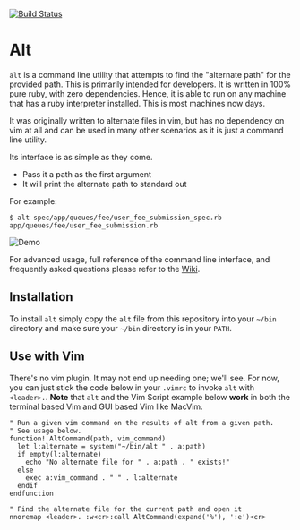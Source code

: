 [![Build Status](https://travis-ci.org/cyphactor/alt.svg?branch=master)](https://travis-ci.org/cyphactor/alt)

# Alt

`alt` is a command line utility that attempts to find the "alternate path" for
the provided path. This is primarily intended for developers. It is written in
100% pure ruby, with zero dependencies. Hence, it is able to run on any machine
that has a ruby interpreter installed. This is most machines now days.

It was originally written to alternate files in vim, but has no dependency on
vim at all and can be used in many other scenarios as it is just a command line
utility.

Its interface is as simple as they come.

* Pass it a path as the first argument
* It will print the alternate path to standard out

For example:

```text
$ alt spec/app/queues/fee/user_fee_submission_spec.rb
app/queues/fee/user_fee_submission.rb
```

![Demo](https://raw.github.com/cyphactor/alt/master/resources/demo.gif)

For advanced usage, full reference of the command line interface, and frequently
asked questions please refer to the [Wiki](https://github.com/cyphactor/alt/wiki).

## Installation

To install `alt` simply copy the `alt` file from this repository into your
`~/bin` directory and make sure your `~/bin` directory is in your `PATH`.

## Use with Vim

There's no vim plugin. It may not end up needing one; we'll see. For now, you
can just stick the code below in your `.vimrc` to invoke `alt` with `<leader>.`.
**Note** that `alt` and the Vim Script example below **work** in both the
terminal based Vim and GUI based Vim like MacVim.

```vimscript
" Run a given vim command on the results of alt from a given path.
" See usage below.
function! AltCommand(path, vim_command)
  let l:alternate = system("~/bin/alt " . a:path)
  if empty(l:alternate)
    echo "No alternate file for " . a:path . " exists!"
  else
    exec a:vim_command . " " . l:alternate
  endif
endfunction

" Find the alternate file for the current path and open it
nnoremap <leader>. :w<cr>:call AltCommand(expand('%'), ':e')<cr>
```
